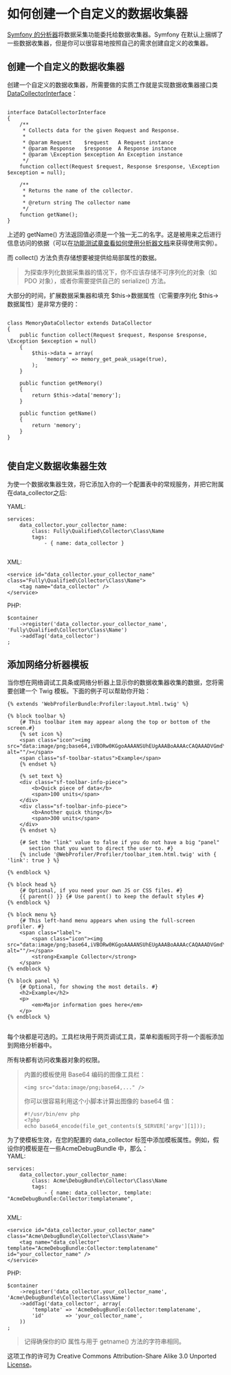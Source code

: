 # 如何创建一个自定义的数据收集器

[Symfony 的分析器](http://symfony.com/doc/current/cookbook/profiler/index.html)将数据采集功能委托给数据收集器。Symfony 在默认上捆绑了一些数据收集器，但是你可以很容易地按照自己的需求创建自定义的收集器。

## 创建一个自定义的数据收集器
创建一个自定义的数据收集器，所需要做的实质工作就是实现数据收集器接口类[DataCollectorInterface](http://api.symfony.com/2.7/Symfony/Component/HttpKernel/DataCollector/DataCollectorInterface.html)：

```

interface DataCollectorInterface
{
    /**
     * Collects data for the given Request and Response.
     *
     * @param Request    $request   A Request instance
     * @param Response   $response  A Response instance
     * @param \Exception $exception An Exception instance
     */
    function collect(Request $request, Response $response, \Exception $exception = null);

    /**
     * Returns the name of the collector.
     *
     * @return string The collector name
     */
    function getName();
}

```


上述的 getName() 方法返回值必须是一个独一无二的名字。这是被用来之后进行信息访问的依据（可以在[功能测试章查看如何使用分析器文档](http://symfony.com/doc/current/cookbook/testing/profiling.html)来获得使用实例）。  

而 collect() 方法负责存储想要被提供给局部属性的数据。


> 为探查序列化数据采集器的情况下，你不应该存储不可序列化的对象（如 PDO 对象），或者你需要提供自己的 serialize() 方法。  
  

大部分的时间，扩展数据采集器和填充 $this->数据属性（它需要序列化 $this->数据属性）是非常方便的：  

```

class MemoryDataCollector extends DataCollector
{
    public function collect(Request $request, Response $response, \Exception $exception = null)
    {
        $this->data = array(
            'memory' => memory_get_peak_usage(true),
        );
    }

    public function getMemory()
    {
        return $this->data['memory'];
    }

    public function getName()
    {
        return 'memory';
    }
}


```  

## 使自定义数据收集器生效

为使一个数据收集器生效，将它添加入你的一个配置表中的常规服务，并把它附属在data_collector之后:  

YAML:  
```       
services:
    data_collector.your_collector_name:
        class: Fully\Qualified\Collector\Class\Name
        tags:
            - { name: data_collector }
           
```   

XML:
``` 
<service id="data_collector.your_collector_name" class="Fully\Qualified\Collector\Class\Name">
    <tag name="data_collector" />
</service>
``` 
  
PHP:
``` 
$container
    ->register('data_collector.your_collector_name', 'Fully\Qualified\Collector\Class\Name')
    ->addTag('data_collector')
;

``` 

## 添加网络分析器模板 
当你想在网络调试工具条或网络分析器上显示你的数据收集器收集的数据，您将需要创建一个 Twig 模板。下面的例子可以帮助你开始：   
```   
{% extends 'WebProfilerBundle:Profiler:layout.html.twig' %}

{% block toolbar %}
    {# This toolbar item may appear along the top or bottom of the screen.#}
    {% set icon %}
    <span class="icon"><img src="data:image/png;base64,iVBORw0KGgoAAAANSUhEUgAAABoAAAAcCAQAAADVGmdYAAAAAmJLR0QA/4ePzL8AAAAJcEhZcwAACxMAAAsTAQCanBgAAAAHdElNRQffAxkBCDStonIVAAAAGXRFWHRDb21tZW50AENyZWF0ZWQgd2l0aCBHSU1QV4EOFwAAAHpJREFUOMtj3PWfgXRAuqZd/5nIsIdhVBPFmgqIjCuYOrJsYtz1fxuUOYER2TQID8afwIiQ8YIkI4TzCv5D2AgaWSuExJKMIDbA7EEVhQEWXJ6FKUY4D48m7HYU/EcWZ8JlE6qfMELPDcUJuEMPxvYazYTDWRMjOcUyAEswO+VjeQQaAAAAAElFTkSuQmCC" alt=""/></span>
    <span class="sf-toolbar-status">Example</span>
    {% endset %}

    {% set text %}
    <div class="sf-toolbar-info-piece">
        <b>Quick piece of data</b>
        <span>100 units</span>
    </div>
    <div class="sf-toolbar-info-piece">
        <b>Another quick thing</b>
        <span>300 units</span>
    </div>
    {% endset %}

    {# Set the "link" value to false if you do not have a big "panel"
       section that you want to direct the user to. #}
    {% include '@WebProfiler/Profiler/toolbar_item.html.twig' with { 'link': true } %}

{% endblock %}

{% block head %}
    {# Optional, if you need your own JS or CSS files. #}
    {{ parent() }} {# Use parent() to keep the default styles #}
{% endblock %}

{% block menu %}
    {# This left-hand menu appears when using the full-screen profiler. #}
    <span class="label">
        <span class="icon"><img src="data:image/png;base64,iVBORw0KGgoAAAANSUhEUgAAABoAAAAcCAQAAADVGmdYAAAAAmJLR0QA/4ePzL8AAAAJcEhZcwAACxMAAAsTAQCanBgAAAAHdElNRQffAxkBCDStonIVAAAAGXRFWHRDb21tZW50AENyZWF0ZWQgd2l0aCBHSU1QV4EOFwAAAHpJREFUOMtj3PWfgXRAuqZd/5nIsIdhVBPFmgqIjCuYOrJsYtz1fxuUOYER2TQID8afwIiQ8YIkI4TzCv5D2AgaWSuExJKMIDbA7EEVhQEWXJ6FKUY4D48m7HYU/EcWZ8JlE6qfMELPDcUJuEMPxvYazYTDWRMjOcUyAEswO+VjeQQaAAAAAElFTkSuQmCC" alt=""/></span>
        <strong>Example Collector</strong>
    </span>
{% endblock %}

{% block panel %}
    {# Optional, for showing the most details. #}
    <h2>Example</h2>
    <p>
        <em>Major information goes here</em>
    </p>
{% endblock %}


``` 

每个块都是可选的。工具栏块用于网页调试工具，菜单和面板同于将一个面板添加到网络分析器中。

所有块都有访问收集器对象的权限。  


>    内置的模板使用 Base64 编码的图像工具栏：
>    ``` 
>    <img src="data:image/png;base64,..." />  
>    ``` 
>    
>    你可以很容易利用这个小脚本计算出图像的 base64 值：
>    ``` 
>    #!/usr/bin/env php
>    <?php
>    echo base64_encode(file_get_contents($_SERVER['argv'][1]));
>    ``` 


为了使模板生效，在您的配置的 data_collector 标签中添加模板属性。例如，假设你的模板是在一些AcmeDebugBundle 中，那么：  
YAML:  
```       
services:
    data_collector.your_collector_name:
        class: Acme\DebugBundle\Collector\Class\Name
        tags:
            - { name: data_collector, template: "AcmeDebugBundle:Collector:templatename", 
           
```   

XML:
``` 
<service id="data_collector.your_collector_name" class="Acme\DebugBundle\Collector\Class\Name">
    <tag name="data_collector" template="AcmeDebugBundle:Collector:templatename" id="your_collector_name" />
</service>
``` 
  
PHP:
``` 
$container
    ->register('data_collector.your_collector_name', 'Acme\DebugBundle\Collector\Class\Name')
    ->addTag('data_collector', array(
        'template' => 'AcmeDebugBundle:Collector:templatename',
        'id'       => 'your_collector_name',
    ))
;
```   

> 记得确保你的ID 属性与用于 getname() 方法的字符串相同。

这项工作的许可为 Creative Commons Attribution-Share Alike 3.0 Unported [License](http://creativecommons.org/licenses/by-sa/3.0/)。
